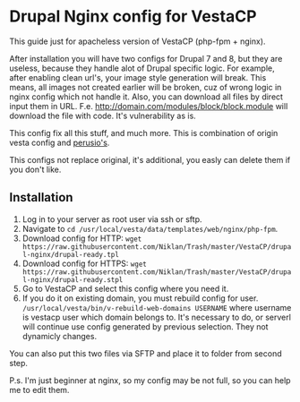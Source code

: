 # Drupal Nginx config for VestaCP

This guide just for apacheless version of VestaCP (php-fpm + nginx).

After installation you will have two configs for Drupal 7 and 8, but they are useless, because they handle alot of Drupal specific logic. For example, after enabling clean url's, your image style generation will break. This means, all images not created earlier will be broken, cuz of wrong logic in nginx config which not handle it. Also, you can download all files by direct input them in URL. F.e. http://domain.com/modules/block/block.module will download the file with code. It's vulnerability as is.

This config fix all this stuff, and much more. This is combination of origin vesta config and [perusio's](https://github.com/perusio/drupal-with-nginx).

This configs not replace original, it's additional, you easly can delete them if you don't like.

## Installation

1. Log in to your server as root user via ssh or sftp.
2. Navigate to `cd /usr/local/vesta/data/templates/web/nginx/php-fpm`.
3. Download config for HTTP: `wget https://raw.githubusercontent.com/Niklan/Trash/master/VestaCP/drupal-nginx/drupal-ready.tpl`
4. Download config for HTTPS: `wget https://raw.githubusercontent.com/Niklan/Trash/master/VestaCP/drupal-nginx/drupal-ready.stpl`
5. Go to VestaCP and select this config where you need it.
6. If you do it on existing domain, you must rebuild config for user. `/usr/local/vesta/bin/v-rebuild-web-domains USERNAME` where username is vestacp user which domain belongs to. It's necessary to do, or serverl will continue use config generated by previous selection. They not dynamicly changes.

You can also put this two files via SFTP and place it to folder from second step.

P.s. I'm just beginner at nginx, so my config may be not full, so you can help me to edit them.
